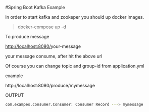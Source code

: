 #Spring Boot Kafka Example

In order to start kafka and zookeper you should up docker images.

> docker-compose up -d

To produce message

[http://localhost:8080/](http://localhost:8080/{you)your-message

your message consume, after hit the above url

Of course you can change topic and group-id from application.yml  

example

http://localhost:8080/produce/mymessage

OUTPUT

```bash
com.exampes.consumer.Consumer: Consumer Record ---> mymessage
```